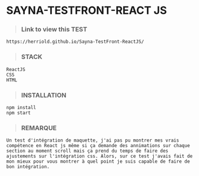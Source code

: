 # SAYNA-TESTFRONT-REACT JS

> ### Link to view this TEST
```
https://herriold.github.io/Sayna-TestFront-ReactJS/
```

> ### STACK
```
ReactJS
CSS
HTML
```

> ### INSTALLATION 
```
npm install 
npm start
```

> ### REMARQUE
```
Un test d'intégration de maquette, j'ai pas pu montrer mes vrais compétence en React js même si ça demande des annimations sur chaque section au moment scroll mais ça prend du temps de faire des ajustements sur l'intégration css. Alors, sur ce test j'avais fait de mon mieux pour vous montrer à quel point je suis capable de faire de bon intégration.

```
